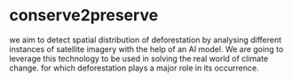 # conserve2preserve
we aim to detect spatial distribution of deforestation by analysing different instances of satellite imagery with the help of an AI model. We are going to leverage this technology to be used in solving the real world of climate change. for which deforestation plays a major role in its occurrence. 
